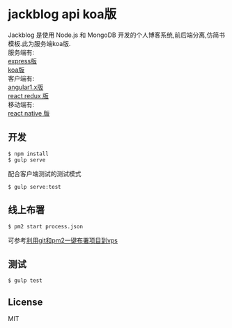 # jackblog api koa版

Jackblog 是使用 Node.js 和 MongoDB 开发的个人博客系统,前后端分离,仿简书模板.此为服务端koa版.  
服务端有:  
[express版](https://github.com/jackhutu/jackblog-api-es5)  
[koa版](https://github.com/jackhutu/jackblog-api-koa)  
客户端有:  
[angular1.x版](https://github.com/jackhutu/jackblog-angular1)   
[react redux 版](https://github.com/jackhutu/jackblog-react-redux)  
移动端有:   
[react native 版](https://github.com/jackhutu/jackblog-react-native-redux)


## 开发
```
$ npm install
$ gulp serve
```
配合客户端测试的测试模式   
 
```
$ gulp serve:test
```

## 线上布署
```
$ pm2 start process.json
```
可参考[利用git和pm2一键布署项目到vps](http://angular1.jackhu.top/article/55cd8e00c6e998b817a930c7)

## 测试
```
$ gulp test
```

## License
MIT